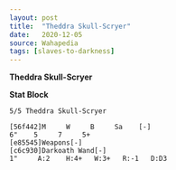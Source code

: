 ```yaml
---
layout: post
title:  "Theddra Skull-Scryer"
date:   2020-12-05
source: Wahapedia
tags: [slaves-to-darkness]
---
```


**Theddra Skull-Scryer**

**Stat Block**
```
5/5 Theddra Skull-Scryer
```

```
[56f442]M     W     B     Sa    [-]
6"    5     7     5+    
[e85545]Weapons[-]
[c6c930]Darkoath Wand[-]
1"     A:2    H:4+   W:3+   R:-1   D:D3  
```


